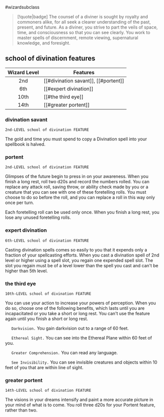 #wizardsubclass

> [!quote|badge] 
> The counsel of a diviner is sought by royalty and commoners alike, for all seek a clearer understanding of the past, present, and future. As a diviner, you strive to part the veils of space, time, and consciousness so that you can see clearly. You work to master spells of discernment, remote viewing, supernatural knowledge, and foresight.
## school of divination features
| **Wizard Level** | **Features**                         |
| :--------------: | ------------------------------------ |
|       2nd        | [[#divination savant]], [[#portent]] |
|       6th        | [[#expert divination]]               |
|       10th       | [[#the third eye]]                   |
|       14th       | [[#greater portent]]                 |

### divination savant
`2nd-LEVEL school of divination FEATURE`

The gold and time you must spend to copy a Divination spell into your spellbook is halved.
### portent
`2nd-LEVEL school of divination FEATURE`

Glimpses of the future begin to press in on your awareness. When you finish a long rest, roll two d20s and record the numbers rolled. You can replace any attack roll, saving throw, or ability check made by you or a creature that you can see with one of these foretelling rolls. You must choose to do so before the roll, and you can replace a roll in this way only once per turn.

Each foretelling roll can be used only once. When you finish a long rest, you lose any unused foretelling rolls.
### expert divination
`6th-LEVEL school of divination FEATURE`

Casting divination spells comes so easily to you that it expends only a fraction of your spellcasting efforts. When you cast a divination spell of 2nd level or higher using a spell slot, you regain one expended spell slot. The slot you regain must be of a level lower than the spell you cast and can't be higher than 5th level.
### the third eye
`10th-LEVEL school of divination FEATURE`

You can use your action to increase your powers of perception. When you do so, choose one of the following benefits, which lasts until you are incapacitated or you take a short or long rest. You can't use the feature again until you finish a short or long rest.

$\quad$ `Darkvision.` You gain darkvision out to a range of 60 feet.

$\quad$ `Ethereal Sight.` You can see into the Ethereal Plane within 60 feet of you.

$\quad$ `Greater Comprehension.` You can read any language.

$\quad$ `See Invisibility.` You can see invisible creatures and objects within 10 feet of you that are within line of sight.
### greater portent
`14th-LEVEL school of divination FEATURE`

The visions in your dreams intensify and paint a more accurate picture in your mind of what is to come. You roll three d20s for your Portent feature, rather than two.
